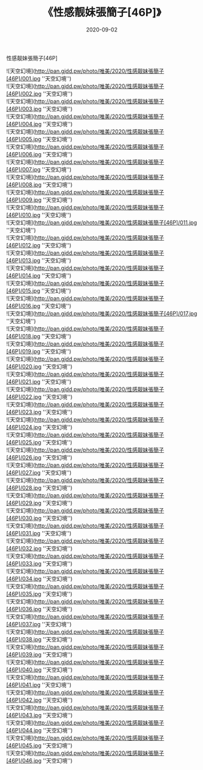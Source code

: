 ﻿---
layout: post
title:  《性感靓妹張簡子[46P]》
date:   2020-09-02
img: http://pan.gjdd.pw/photo/唯美/2020/性感靓妹張簡子[46P]/000.jpg
categories: [美女, 清纯, 唯美]
---

性感靓妹張簡子[46P]



![天空幻境](http://pan.gjdd.pw/photo/唯美/2020/性感靓妹張簡子[46P]/001.jpg ''天空幻境'') <br>
![天空幻境](http://pan.gjdd.pw/photo/唯美/2020/性感靓妹張簡子[46P]/002.jpg ''天空幻境'') <br>
![天空幻境](http://pan.gjdd.pw/photo/唯美/2020/性感靓妹張簡子[46P]/003.jpg ''天空幻境'') <br>
![天空幻境](http://pan.gjdd.pw/photo/唯美/2020/性感靓妹張簡子[46P]/004.jpg ''天空幻境'') <br>
![天空幻境](http://pan.gjdd.pw/photo/唯美/2020/性感靓妹張簡子[46P]/005.jpg ''天空幻境'') <br>
![天空幻境](http://pan.gjdd.pw/photo/唯美/2020/性感靓妹張簡子[46P]/006.jpg ''天空幻境'') <br>
![天空幻境](http://pan.gjdd.pw/photo/唯美/2020/性感靓妹張簡子[46P]/007.jpg ''天空幻境'') <br>
![天空幻境](http://pan.gjdd.pw/photo/唯美/2020/性感靓妹張簡子[46P]/008.jpg ''天空幻境'') <br>
![天空幻境](http://pan.gjdd.pw/photo/唯美/2020/性感靓妹張簡子[46P]/009.jpg ''天空幻境'') <br>
![天空幻境](http://pan.gjdd.pw/photo/唯美/2020/性感靓妹張簡子[46P]/010.jpg ''天空幻境'') <br>
![天空幻境](http://pan.gjdd.pw/photo/唯美/2020/性感靓妹張簡子[46P]/011.jpg ''天空幻境'') <br>
![天空幻境](http://pan.gjdd.pw/photo/唯美/2020/性感靓妹張簡子[46P]/012.jpg ''天空幻境'') <br>
![天空幻境](http://pan.gjdd.pw/photo/唯美/2020/性感靓妹張簡子[46P]/013.jpg ''天空幻境'') <br>
![天空幻境](http://pan.gjdd.pw/photo/唯美/2020/性感靓妹張簡子[46P]/014.jpg ''天空幻境'') <br>
![天空幻境](http://pan.gjdd.pw/photo/唯美/2020/性感靓妹張簡子[46P]/015.jpg ''天空幻境'') <br>
![天空幻境](http://pan.gjdd.pw/photo/唯美/2020/性感靓妹張簡子[46P]/016.jpg ''天空幻境'') <br>
![天空幻境](http://pan.gjdd.pw/photo/唯美/2020/性感靓妹張簡子[46P]/017.jpg ''天空幻境'') <br>
![天空幻境](http://pan.gjdd.pw/photo/唯美/2020/性感靓妹張簡子[46P]/018.jpg ''天空幻境'') <br>
![天空幻境](http://pan.gjdd.pw/photo/唯美/2020/性感靓妹張簡子[46P]/019.jpg ''天空幻境'') <br>
![天空幻境](http://pan.gjdd.pw/photo/唯美/2020/性感靓妹張簡子[46P]/020.jpg ''天空幻境'') <br>
![天空幻境](http://pan.gjdd.pw/photo/唯美/2020/性感靓妹張簡子[46P]/021.jpg ''天空幻境'') <br>
![天空幻境](http://pan.gjdd.pw/photo/唯美/2020/性感靓妹張簡子[46P]/022.jpg ''天空幻境'') <br>
![天空幻境](http://pan.gjdd.pw/photo/唯美/2020/性感靓妹張簡子[46P]/023.jpg ''天空幻境'') <br>
![天空幻境](http://pan.gjdd.pw/photo/唯美/2020/性感靓妹張簡子[46P]/024.jpg ''天空幻境'') <br>
![天空幻境](http://pan.gjdd.pw/photo/唯美/2020/性感靓妹張簡子[46P]/025.jpg ''天空幻境'') <br>
![天空幻境](http://pan.gjdd.pw/photo/唯美/2020/性感靓妹張簡子[46P]/026.jpg ''天空幻境'') <br>
![天空幻境](http://pan.gjdd.pw/photo/唯美/2020/性感靓妹張簡子[46P]/027.jpg ''天空幻境'') <br>
![天空幻境](http://pan.gjdd.pw/photo/唯美/2020/性感靓妹張簡子[46P]/028.jpg ''天空幻境'') <br>
![天空幻境](http://pan.gjdd.pw/photo/唯美/2020/性感靓妹張簡子[46P]/029.jpg ''天空幻境'') <br>
![天空幻境](http://pan.gjdd.pw/photo/唯美/2020/性感靓妹張簡子[46P]/030.jpg ''天空幻境'') <br>
![天空幻境](http://pan.gjdd.pw/photo/唯美/2020/性感靓妹張簡子[46P]/031.jpg ''天空幻境'') <br>
![天空幻境](http://pan.gjdd.pw/photo/唯美/2020/性感靓妹張簡子[46P]/032.jpg ''天空幻境'') <br>
![天空幻境](http://pan.gjdd.pw/photo/唯美/2020/性感靓妹張簡子[46P]/033.jpg ''天空幻境'') <br>
![天空幻境](http://pan.gjdd.pw/photo/唯美/2020/性感靓妹張簡子[46P]/034.jpg ''天空幻境'') <br>
![天空幻境](http://pan.gjdd.pw/photo/唯美/2020/性感靓妹張簡子[46P]/035.jpg ''天空幻境'') <br>
![天空幻境](http://pan.gjdd.pw/photo/唯美/2020/性感靓妹張簡子[46P]/036.jpg ''天空幻境'') <br>
![天空幻境](http://pan.gjdd.pw/photo/唯美/2020/性感靓妹張簡子[46P]/037.jpg ''天空幻境'') <br>
![天空幻境](http://pan.gjdd.pw/photo/唯美/2020/性感靓妹張簡子[46P]/038.jpg ''天空幻境'') <br>
![天空幻境](http://pan.gjdd.pw/photo/唯美/2020/性感靓妹張簡子[46P]/039.jpg ''天空幻境'') <br>
![天空幻境](http://pan.gjdd.pw/photo/唯美/2020/性感靓妹張簡子[46P]/040.jpg ''天空幻境'') <br>
![天空幻境](http://pan.gjdd.pw/photo/唯美/2020/性感靓妹張簡子[46P]/041.jpg ''天空幻境'') <br>
![天空幻境](http://pan.gjdd.pw/photo/唯美/2020/性感靓妹張簡子[46P]/042.jpg ''天空幻境'') <br>
![天空幻境](http://pan.gjdd.pw/photo/唯美/2020/性感靓妹張簡子[46P]/043.jpg ''天空幻境'') <br>
![天空幻境](http://pan.gjdd.pw/photo/唯美/2020/性感靓妹張簡子[46P]/044.jpg ''天空幻境'') <br>
![天空幻境](http://pan.gjdd.pw/photo/唯美/2020/性感靓妹張簡子[46P]/045.jpg ''天空幻境'') <br>
![天空幻境](http://pan.gjdd.pw/photo/唯美/2020/性感靓妹張簡子[46P]/046.jpg ''天空幻境'') <br>